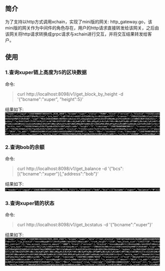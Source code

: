 ## 简介
为了支持以http方式调用xchain，实现了mini版的网关: http_gateway.go，该mini版的网关作为中间件的角色存在，用户的http请求直接转发给该网关，之后由该网关将http请求转换成grpc请求与xchain进行交互，并将交互结果转发给客户。

## 使用
### 1.查询xuper链上高度为5的区块数据
命令: 
> curl http://localhost:8098/v1/get_block_by_height -d '{"bcname":"xuper", "height":5}'

结果如下:
![查询xuper链上高度为5的区块数据](https://github.com/ToWorld/xuperchain-image/blob/master/block_by_height.png)

### 2.查询bob的余额
命令: 
>curl http://localhost:8098/v1/get_balance -d '{"bcs":[{"bcname":"xuper"}],"address":"bob"}'

结果如下:
![查询bob的余额](https://github.com/ToWorld/xuperchain-image/blob/master/get_balance.png)

### 3.查询xuper链的状态
命令: 
>curl http://localhost:8098/v1/get_bcstatus -d '{"bcname":"xuper"}'

结果如下:
![查询xuper链的状态](https://github.com/ToWorld/xuperchain-image/blob/master/chainstatus.png)
